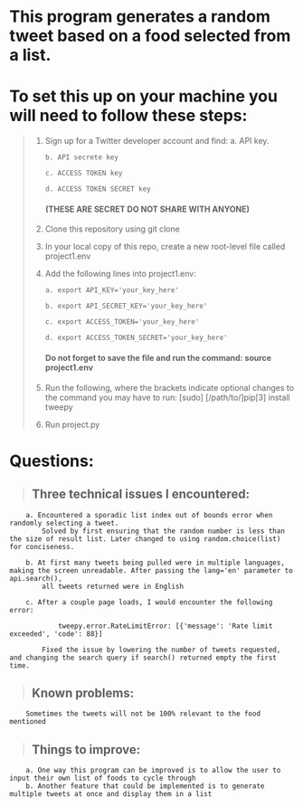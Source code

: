 # This program generates a random tweet based on a food selected from a list.

# To set this up on your machine you will need to follow these steps:

>1. Sign up for a Twitter developer account and find:
>        a. API key.      
>        
>        b. API secrete key
>        
>        c. ACCESS TOKEN key
>        
>        d. ACCESS TOKEN SECRET key  
>
>    #### **(THESE ARE SECRET DO NOT SHARE WITH ANYONE)**
>                
>2. Clone this repository using git clone
>3. In your local copy of this repo, create a new root-level file called project1.env
>4. Add the following lines into project1.env:
>        
>        a. export API_KEY='your_key_here'
>        
>        b. export API_SECRET_KEY='your_key_here'
>        
>        c. export ACCESS_TOKEN='your_key_here'
>            
>        d. export ACCESS_TOKEN_SECRET='your_key_here'
>                
>    #### **Do not forget to save the file and run the command: source project1.env**
>    
>5. Run the following, where the brackets indicate optional changes to the command you may have to run:
>    [sudo] [/path/to/]pip[3] install tweepy
>
>6. Run project.py


# Questions:

>    ## Three technical issues I encountered:
            
        a. Encountered a sporadic list index out of bounds error when randomly selecting a tweet. 
            Solved by first ensuring that the random number is less than the size of result list. Later changed to using random.choice(list) for conciseness.
        
        b. At first many tweets being pulled were in multiple languages, making the screen unreadable. After passing the lang='en' parameter to api.search(), 
            all tweets returned were in English
        
        c. After a couple page loads, I would encounter the following error: 
        
                tweepy.error.RateLimitError: [{'message': 'Rate limit exceeded', 'code': 88}]
        
            Fixed the issue by lowering the number of tweets requested, and changing the search query if search() returned empty the first time.
        
>    ## Known problems:
            
        Sometimes the tweets will not be 100% relevant to the food mentioned
        
>    ## Things to improve:
            
        a. One way this program can be improved is to allow the user to input their own list of foods to cycle through
        b. Another feature that could be implemented is to generate multiple tweets at once and display them in a list